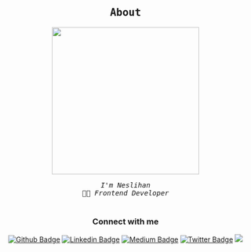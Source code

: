 
<div align="center">
    <samp><h2><b>About</b></h2></samp>
    <img src="https://i.pinimg.com/564x/71/1e/c7/711ec78cc8841456632f68587d2543cc.jpg"
        width="300px" />
    <br />
  
  <samp> <i>I'm Neslihan </i> </samp> <br />
    <samp> 👨‍💻 <i> Frontend Developer </i> </samp> <br />
    <samp></samp> <br />
  
  
 <div> 
   
<!-- ```typescript
 
   
``` -->
   
 </div>
  
### Connect with me

[![Github Badge](https://img.shields.io/badge/-Github-000?style=quare&labelColor=000&logo=Github&logoColor=white&link=link)](https://github.com/Nslhnatasvr) 
[![Linkedin Badge](https://img.shields.io/badge/-Linkedin-C13584?style=flat-quare&labelColor=C13584&logo=linkedin&logoColor=white&link=link)](https://www.linkedin.com/in/neslihan-atasever-287952211/)
[![Medium Badge](https://img.shields.io/badge/-Medium-757575?style=flat-quare&labelColor=757575&logo=Medium&logoColor=white&link=link)](https://medium.com/@nslhnatasvrrrr)
[![Twitter Badge](https://img.shields.io/badge/-Twitter-FF9800?style=flat-quare&labelColor=FF9800&logo=twitter&logoColor=white&link=link)](https://twitter.com/nslhnatasvr) 
<a href="https://github.com/Meghna-DAS/github-profile-views-counter">
    <img src="https://komarev.com/ghpvc/?username=nslhnatasvr">
</a>



<!-- #### 📈 Github Stats
<a href="https://github.com/SubhamRaoniar28/github-readme-stats"> &nbsp;<img alt="Jamila's Top Languages" src="https://github-readme-stats.vercel.app/api/top-langs/?username=nslhnatasvr&langs_count=8&count_private=true&layout=compact&theme=omni&hide_border=true&bg_color=0D1117" /></a>

[![GitHub Streak](https://github-readme-streak-stats.herokuapp.com/?user=nslhnatasvr&theme=omni)](https://git.io/streak-stats)

![Anurag's GitHub stats](https://github-readme-stats.vercel.app/api?username=nslhnatasvr&theme=omni&show_icons=true) 
 
#### 🛠 Tools and Framework

[![My Skills](https://skillicons.dev/icons?i=html,css,angular,typescript,js,bootstrap,idea)](https://skillicons.dev) -->

